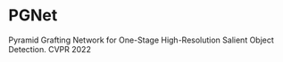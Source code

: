 # PGNet
Pyramid Grafting Network for One-Stage High-Resolution Salient Object Detection. CVPR 2022

